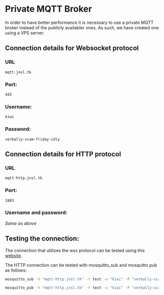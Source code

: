 # Private MQTT Broker

In order to have better performance it is necessary to use a private MQTT broker instead of the publicly availabler ones. As such, we have created one using a VPS server.

## Connection details for Websocket protocol

### URL

```mqtt.jnsl.tk```

### Port:
```443```

### Username:
```kiwi```

### Password:
```verbally-scam-friday-idly```

## Connection details for HTTP protocol

### URL

```mqtt-http.jnsl.tk```

### Port:
```1883```

### Username and password:
*Same as above*

## Testing the connection:

The connection that utilizes the wss protocol can be tested using this [website](http://tools.emqx.io/recent_connections).

The HTTP connection can be tested with mosquitto_sub and mosquitto pub as follows:
```sh
mosquitto_sub -h "mqtt-http.jnsl.tk" -t test -u "kiwi" -P "verbally-scam-friday-idly"

mosquitto_pub -h "mqtt-http.jnsl.tk" -t test -u "kiwi" -P "verbally-scam-friday-idly" -m "hello"
```